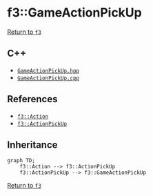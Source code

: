 # f3::GameActionPickUp

[Return to `f3`](/docs/f3.md)

## C++

- [`GameActionPickUp.hpp`](/c++/include/GameActionPickUp.hpp)
- [`GameActionPickUp.cpp`](/c++/source/GameActionPickUp.cpp)

## References

- [`f3::Action`](/docs/f3/Action.md)
- [`f3::ActionPickUp`](/docs/f3/ActionPickUp.md)

## Inheritance

```mermaid
graph TD;
    f3::Action --> f3::ActionPickUp
    f3::ActionPickUp --> f3::GameActionPickUp
```

[Return to `f3`](/docs/f3.md)